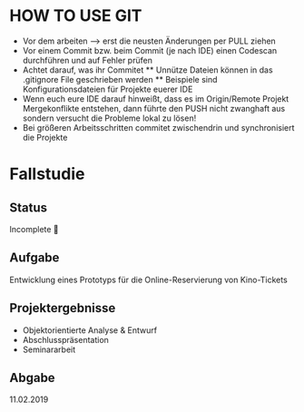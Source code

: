 # HOW TO USE GIT
* Vor dem arbeiten --> erst die neusten Änderungen per PULL ziehen
* Vor einem Commit bzw. beim Commit (je nach IDE) einen Codescan durchführen und auf Fehler prüfen
* Achtet darauf, was ihr Commitet
** Unnütze Dateien können in das .gitignore File geschrieben werden
** Beispiele sind Konfigurationsdateien für Projekte euerer IDE
* Wenn euch eure IDE darauf hinweißt, dass es im Origin/Remote Projekt Mergekonflikte entstehen, dann führte den PUSH nicht zwanghaft aus sondern versucht die Probleme lokal zu lösen!
* Bei größeren Arbeitsschritten commitet zwischendrin und synchronisiert die Projekte

# Fallstudie 

## Status
Incomplete :construction_worker:

## Aufgabe
Entwicklung eines Prototyps für die Online-Reservierung von Kino-Tickets

## Projektergebnisse
* Objektorientierte Analyse & Entwurf
* Abschlusspräsentation
* Seminararbeit

## Abgabe
11.02.2019 

